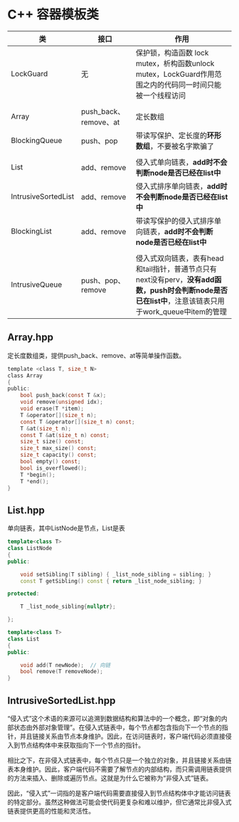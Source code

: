 
# C++ 容器模板类

|类|接口|作用|
|---|---|---|
|LockGuard|无|保护锁，构造函数 lock mutex，析构函数unlock mutex，LockGuard作用范围之内的代码同一时间只能被一个线程访问|
||||
|Array|push_back、remove、at|定长数组|
|BlockingQueue|push、pop|带读写保护、定长度的**环形数组**，不要被名字欺骗了|
||||
|List|add、remove|侵入式单向链表，**add时不会判断node是否已经在list中**|
|IntrusiveSortedList|add、remove|侵入式排序单向链表，**add时不会判断node是否已经在list中**|
|BlockingList|add、remove|带读写保护的侵入式排序单向链表，**add时不会判断node是否已经在list中**|
||||
|IntrusiveQueue|push、pop、remove|侵入式双向链表，表有head和tail指针，普通节点只有next没有perv，**没有add函数，push时会判断node是否已在list中**，注意该链表只用于work_queue中item的管理|

## Array.hpp

定长度数组类，提供push_back、remove、at等简单操作函数。

```c
template <class T, size_t N>
class Array
{
public:
    bool push_back(const T &x);
    void remove(unsigned idx);
    void erase(T *item);
    T &operator[](size_t n);
    const T &operator[](size_t n) const;
    T &at(size_t n);
    const T &at(size_t n) const;
    size_t size() const;
    size_t max_size() const;
    size_t capacity() const;
    bool empty() const;
    bool is_overflowed();
    T *begin();
    T *end();
}
```

## List.hpp

单向链表，其中ListNode是节点，List是表

```c++
template<class T>
class ListNode
{
public:

    void setSibling(T sibling) { _list_node_sibling = sibling; }
    const T getSibling() const { return _list_node_sibling; }

protected:

    T _list_node_sibling{nullptr};

};

template<class T>
class List
{
public:

    void add(T newNode);  // 向链
    bool remove(T removeNode);
}
```

## IntrusiveSortedList.hpp

“侵入式”这个术语的来源可以追溯到数据结构和算法中的一个概念，即“对象的内部状态由外部对象管理”。在侵入式链表中，每个节点都包含指向下一个节点的指针，并且链接关系由节点本身维护。因此，在访问链表时，客户端代码必须直接侵入到节点结构体中来获取指向下一个节点的指针。

相比之下，在非侵入式链表中，每个节点只是一个独立的对象，并且链接关系由链表本身维护。因此，客户端代码不需要了解节点的内部结构，而只需调用链表提供的方法来插入、删除或遍历节点。这就是为什么它被称为“非侵入式”链表。

因此，“侵入式”一词指的是客户端代码需要直接侵入到节点结构体中才能访问链表的特定部分。虽然这种做法可能会使代码更复杂和难以维护，但它通常比非侵入式链表提供更高的性能和灵活性。
